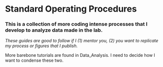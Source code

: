# Standard Operating Procedures

### This is a collection of more coding intense processes that I develop to analyze data made in the lab. 

*These guides are good to follow if I (1) mentor you, (2) you want to replicate my process or figures that I publish.*

More barebone tutorials are found in Data_Analysis. I need to decide how I want to condense these two.
